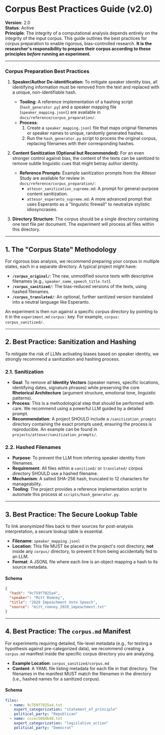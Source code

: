 # Corpus Best Practices Guide (v2.0)

**Version**: 2.0  
**Status**: Active  
**Principle**: The integrity of a computational analysis depends entirely on the integrity of the input corpus. This guide outlines the best practices for corpus preparation to enable rigorous, bias-controlled research. **It is the researcher's responsibility to prepare their corpus according to these principles *before* running an experiment.**

---

### Corpus Preparation Best Practices

1.  **Speaker/Author De-identification**: To mitigate speaker identity bias, all identifying information must be removed from the text and replaced with a unique, non-identifiable hash.
    *   **Tooling**: A reference implementation of a hashing script (`hash_generator.py`) and a speaker mapping file (`speaker_mapping.jsonl`) are available in `docs/reference/corpus_preparation/`.
    *   **Process**:
        1.  Create a `speaker_mapping.jsonl` file that maps original filenames or speaker names to unique, randomly generated hashes.
        2.  Run the `hash_generator.py` script to process the original corpus, replacing filenames with their corresponding hashes.

2.  **Content Sanitization (Optional but Recommended)**: For an even stronger control against bias, the content of the texts can be sanitized to remove subtle linguistic cues that might betray author identity.
    *   **Reference Prompts**: Example sanitization prompts from the Attesor Study are available for review in `docs/reference/corpus_preparation/`:
        *   `attesor_sanitization_supreme.md`: A prompt for general-purpose content sanitization.
        *   `attesor_esperanto_supreme.md`: A more advanced prompt that uses Esperanto as a "linguistic firewall" to neutralize stylistic idiosyncrasies.

3.  **Directory Structure**: The corpus should be a single directory containing one text file per document. The experiment will process all files within this directory.

---

## 1. The "Corpus State" Methodology

For rigorous bias analysis, we recommend preparing your corpus in multiple states, each in a separate directory. A typical project might have:

*   **`/corpus_original/`**: The raw, unmodified source texts with descriptive filenames (e.g., `speaker_name_speech_title.txt`).
*   **`/corpus_sanitized/`**: The bias-reduced versions of the texts, using hashed filenames.
*   **`/corpus_translated/`**: An optional, further sanitized version translated into a neutral language like Esperanto.

An experiment is then run against a specific corpus directory by pointing to it in the `experiment.md` `corpus:` key. For example, `corpus: corpus_sanitized/`.

---

## 2. Best Practice: Sanitization and Hashing

To mitigate the risk of LLMs activating biases based on speaker identity, we strongly recommend a sanitization and hashing process.

### 2.1. Sanitization

*   **Goal**: To remove all **Identity Vectors** (speaker names, specific locations, identifying dates, signature phrases) while preserving the core **Rhetorical Architecture** (argument structure, emotional tone, linguistic patterns).
*   **Process**: This is a methodological step that should be performed with care. We recommend using a powerful LLM guided by a detailed prompt.
*   **Recommendation**: A project SHOULD include a `/sanitization_prompts` directory containing the exact prompts used, ensuring the process is reproducible. An example can be found in `projects/attesor/sanitization_prompts/`.

### 2.2. Hashed Filenames

*   **Purpose**: To prevent the LLM from inferring speaker identity from filenames.
*   **Requirement**: All files within a `sanitized/` or `translated/` corpus directory SHOULD use a hashed filename.
*   **Mechanism**: A salted SHA-256 hash, truncated to 12 characters for manageability.
*   **Tooling**: The project provides a reference implementation script to automate this process at `scripts/hash_generator.py`.

---

## 3. Best Practice: The Secure Lookup Table

To link anonymized files back to their sources for post-analysis interpretation, a secure lookup table is essential.

*   **Filename**: `speaker_mapping.jsonl`
*   **Location**: This file MUST be placed in the project's root directory, **not** inside any `corpus/` directory, to prevent it from being accidentally fed to an LLM.
*   **Format**: A JSONL file where each line is an object mapping a hash to its source metadata.

#### **Schema**
```json
{
  "hash": "9c759f7025a4",
  "speaker": "Mitt Romney",
  "title": "2020 Impeachment Vote Speech",
  "source": "mitt_romney_2020_impeachment.txt"
}
```

---

## 4. Best Practice: The `corpus.md` Manifest

For experiments requiring detailed, file-level metadata (e.g., for testing a hypothesis against pre-categorized data), we recommend creating a `corpus.md` manifest inside the specific corpus directory you are analyzing.

*   **Example Location**: `corpus_sanitized/corpus.md`
*   **Content**: A YAML file listing metadata for each file in that directory. The filenames in the manifest MUST match the filenames in the directory (i.e., hashed names for a sanitized corpus).

#### **Schema**
```yaml
files:
  - name: 9c759f7025a4.txt
    expert_categorization: "statement_of_principle"
    political_party: "Republican"
  - name: cccec508db40.txt
    expert_categorization: "legislative_action"
    political_party: "Democrat"
``` 